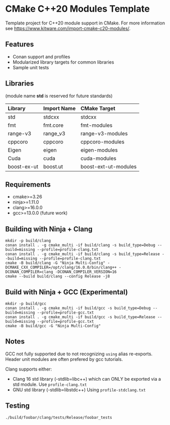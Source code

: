 # CMake C++20 Modules Template

Template project for C++20 module support in CMake. For more information see https://www.kitware.com/import-cmake-c20-modules/.

## Features

* Conan support and profiles
* Modularized library targets for common libraries
* Sample unit tests

## Libraries

(module name **std** is reserved for future standards)

| Library     | Import Name   | CMake Target         |
|:------------|:--------------|:---------------------|
| std         | stdcxx        | stdcxx               |
| fmt         | fmt.core      | fmt-modules          |
| range-v3    | range_v3      | range-v3-modules     |
| cppcoro     | cppcoro       | cppcoro-modules      |
| Eigen       | eigen         | eigen-modules        |
| Cuda        | cuda          | cuda-modules         |
| boost-ex-ut | boost.ut      | boost-ext-ut-modules |

## Requirements

* cmake>=3.26
* ninja>=1.11.0
* clang>=16.0.0
* gcc>=13.0.0 (future work)

## Building with Ninja + Clang
```
mkdir -p build/clang
conan install . -g cmake_multi -if build/clang -s build_type=Debug --build=missing --profile=profile-clang.txt
conan install . -g cmake_multi -if build/clang -s build_type=Release --build=missing --profile=profile-clang.txt
cmake -B build/clang -G "Ninja Multi-Config" -DCMAKE_CXX_COMPILER=/opt/clang/16.0.0/bin/clang++ -DCONAN_COMPILER=clang -DCONAN_COMPILER_VERSION=16
cmake --build build/clang --config Release -j8
```

## Build with Ninja + GCC (Experimental)
```
mkdir -p build/gcc
conan install . -g cmake_multi -if build/gcc -s build_type=Debug --build=missing --profile=profile-gcc.txt
conan install . -g cmake_multi -if build/gcc -s build_type=Release --build=missing --profile=profile-gcc.txt
cmake -B build/gcc -G "Ninja Multi-Config"
```

## Notes

GCC not fully supported due to not recognizing `using` alias re-exports. Header unit modules are often prefered by gcc tutorials.

Clang supports either:

* Clang 16 std library (-stdlib=libc++) which can ONLY be exported via a std module. Use `profile-clang.txt`
* GNU std library (-stdlib=libstdc++) Using `profile-stdclang.txt`


## Testing
```
./build/foobar/clang/tests/Release/foobar_tests
```
